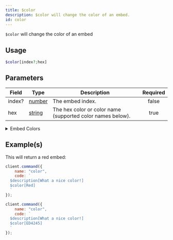 ```yaml
---
title: $color
description: $color will change the color of an embed.
id: color
---
```


`$color` will change the color of an embed

## Usage

```php
$color[index?;hex]
```

## Parameters

| Field  | Type                                                                                              | Description                                                | Required |
| ------ | ------------------------------------------------------------------------------------------------- | ---------------------------------------------------------- | :------: |
| index? | [number](https://developer.mozilla.org/en-US/docs/Web/JavaScript/Reference/Global_Objects/Number) | The embed index.                                           |  false   |
| hex    | [string](https://developer.mozilla.org/en-US/docs/Web/JavaScript/Reference/Global_Objects/String) | The hex color or color name (supported color names below). |   true   |

  <details>
    <summary>Embed Colors</summary>
    <img style="border: 2px solid var(--sl-color-hairline); border-radius: 50%;" src="https://placehold.co/15x15/000000/000000.png" alt="c"> Default </img> <br />
    <img style="border: 2px solid var(--sl-color-hairline); border-radius: 50%;" src="https://placehold.co/15x15/FFFFFF/FFFFFF.png" alt="c"> White </img> <br />
    <img style="border: 2px solid var(--sl-color-hairline); border-radius: 50%;" src="https://placehold.co/15x15/1ABC9C/1ABC9C.png" alt="c"> Aqua </img> <br />
    <img style="border: 2px solid var(--sl-color-hairline); border-radius: 50%;" src="https://placehold.co/15x15/57F287/57F287.png" alt="c"> Green </img><br />
    <img style="border: 2px solid var(--sl-color-hairline); border-radius: 50%;" src="https://placehold.co/15x15/3498DB/3498DB.png" alt="c"> Blue </img><br />
    <img style="border: 2px solid var(--sl-color-hairline); border-radius: 50%;" src="https://placehold.co/15x15/FFFF00/FFFF00.png" alt="c"> Yellow </img><br />
    <img style="border: 2px solid var(--sl-color-hairline); border-radius: 50%;" src="https://placehold.co/15x15/9B59B6/9B59B6.png" alt="c"> Purple </img><br />
    <img style="border: 2px solid var(--sl-color-hairline); border-radius: 50%;" src="https://placehold.co/15x15/E91E63/E91E63.png" alt="c"> LuminousVividPink </img><br />
    <img style="border: 2px solid var(--sl-color-hairline); border-radius: 50%;" src="https://placehold.co/15x15/EB459E/EB459E.png" alt="c"> Fuchsia </img><br />
    <img style="border: 2px solid var(--sl-color-hairline); border-radius: 50%;" src="https://placehold.co/15x15/F1C40F/F1C40F.png" alt="c"> Gold</img> <br />
    <img style="border: 2px solid var(--sl-color-hairline); border-radius: 50%;" src="https://placehold.co/15x15/E67E22/E67E22.png" alt="c"> Orange </img><br />
    <img style="border: 2px solid var(--sl-color-hairline); border-radius: 50%;" src="https://placehold.co/15x15/ED4245/ED4245.png" alt="c"> Red </img><br />
    <img style="border: 2px solid var(--sl-color-hairline); border-radius: 50%;" src="https://placehold.co/15x15/95A5A6/95A5A6.png" alt="c"> Grey </img><br />
    <img style="border: 2px solid var(--sl-color-hairline); border-radius: 50%;" src="https://placehold.co/15x15/34495E/34495E.png" alt="c"> Navy </img><br />
    <img style="border: 2px solid var(--sl-color-hairline); border-radius: 50%;" src="https://placehold.co/15x15/11806A/11806A.png" alt="c"> DarkAqua</img> <br />
    <img style="border: 2px solid var(--sl-color-hairline); border-radius: 50%;" src="https://placehold.co/15x15/1F8B4C/1F8B4C.png" alt="c"> DarkGreen </img> <br />
    <img style="border: 2px solid var(--sl-color-hairline); border-radius: 50%;" src="https://placehold.co/15x15/206694/206694.png" alt="c"> DarkBlue</img> <br />
    <img style="border: 2px solid var(--sl-color-hairline); border-radius: 50%;" src="https://placehold.co/15x15/71368A/71368A.png" alt="c"> DarkPurple </img> <br />
    <img style="border: 2px solid var(--sl-color-hairline); border-radius: 50%;" src="https://placehold.co/15x15/AD1457/AD1457.png" alt="c"> DarkVividPink</img> <br />
    <img style="border: 2px solid var(--sl-color-hairline); border-radius: 50%;" src="https://placehold.co/15x15/C27C0E/C27C0E.png" alt="c"> DarkGold</img> <br />
    <img style="border: 2px solid var(--sl-color-hairline); border-radius: 50%;" src="https://placehold.co/15x15/A84300/A84300.png" alt="c"> DarkOrange </img><br />
    <img style="border: 2px solid var(--sl-color-hairline); border-radius: 50%;" src="https://placehold.co/15x15/992D22/992D22.png" alt="c"> DarkRed </img><br />
    <img style="border: 2px solid var(--sl-color-hairline); border-radius: 50%;" src="https://placehold.co/15x15/979C9F/979C9F.png" alt="c"> DarkGrey </img><br />
    <img style="border: 2px solid var(--sl-color-hairline); border-radius: 50%;" src="https://placehold.co/15x15/7F8C8D/7F8C8D.png" alt="c"> DarkerGrey</img> <br />
    <img style="border: 2px solid var(--sl-color-hairline); border-radius: 50%;" src="https://placehold.co/15x15/BCC0C0/BCC0C0.png" alt="c"> LightGrey</img> <br />
    <img style="border: 2px solid var(--sl-color-hairline); border-radius: 50%;" src="https://placehold.co/15x15/2C3E50/2C3E50.png" alt="c"> DarkNavy</img> <br />
    <img style="border: 2px solid var(--sl-color-hairline); border-radius: 50%;" src="https://placehold.co/15x15/5865F2/5865F2.png" alt="c"> Blurple </img><br />
    <img style="border: 2px solid var(--sl-color-hairline); border-radius: 50%;" src="https://placehold.co/15x15/99AAB5/99AAB5.png" alt="c"> Greyple</img> <br />
    <img style="border: 2px solid var(--sl-color-hairline); border-radius: 50%;" src="https://placehold.co/15x15/2C2F33/2C2F33.png" alt="c"> DarkButNotBlack</img> <br />
    <img style="border: 2px solid var(--sl-color-hairline); border-radius: 50%;" src="https://placehold.co/15x15/23272A/23272A.png" alt="c"> NotQuiteBlack</img> <br />
    <img style="border: 2px solid var(--sl-color-hairline); border-radius: 50%;" src="https://placehold.co/15x15/000000/000000.png" alt="c"> Random</img>
  </details>


## Example(s)

This will return a red embed:

```javascript
client.command({
    name: "color",
    code: `
  $description[What a nice color!]
  $color[Red]
  `
});
```

```javascript
client.command({
    name: "color",
    code: `
  $description[What a nice color!]
  $color[ED4245]
  `
});
```
